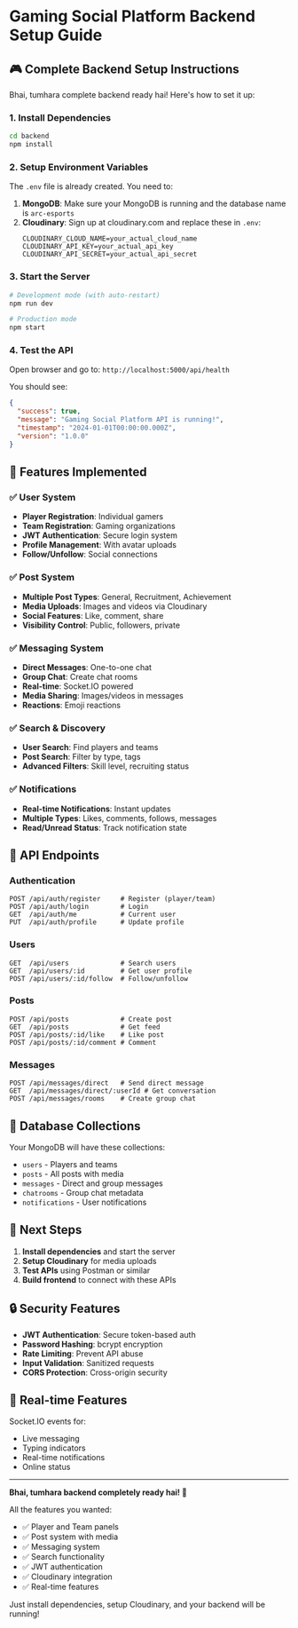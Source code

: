 # Gaming Social Platform Backend Setup Guide

## 🎮 Complete Backend Setup Instructions

Bhai, tumhara complete backend ready hai! Here's how to set it up:

### 1. Install Dependencies
```bash
cd backend
npm install
```

### 2. Setup Environment Variables
The `.env` file is already created. You need to:

1. **MongoDB**: Make sure your MongoDB is running and the database name is `arc-esports`
2. **Cloudinary**: Sign up at cloudinary.com and replace these in `.env`:
   ```
   CLOUDINARY_CLOUD_NAME=your_actual_cloud_name
   CLOUDINARY_API_KEY=your_actual_api_key
   CLOUDINARY_API_SECRET=your_actual_api_secret
   ```

### 3. Start the Server
```bash
# Development mode (with auto-restart)
npm run dev

# Production mode
npm start
```

### 4. Test the API
Open browser and go to: `http://localhost:5000/api/health`

You should see:
```json
{
  "success": true,
  "message": "Gaming Social Platform API is running!",
  "timestamp": "2024-01-01T00:00:00.000Z",
  "version": "1.0.0"
}
```

## 🚀 Features Implemented

### ✅ User System
- **Player Registration**: Individual gamers
- **Team Registration**: Gaming organizations
- **JWT Authentication**: Secure login system
- **Profile Management**: With avatar uploads
- **Follow/Unfollow**: Social connections

### ✅ Post System
- **Multiple Post Types**: General, Recruitment, Achievement
- **Media Uploads**: Images and videos via Cloudinary
- **Social Features**: Like, comment, share
- **Visibility Control**: Public, followers, private

### ✅ Messaging System
- **Direct Messages**: One-to-one chat
- **Group Chat**: Create chat rooms
- **Real-time**: Socket.IO powered
- **Media Sharing**: Images/videos in messages
- **Reactions**: Emoji reactions

### ✅ Search & Discovery
- **User Search**: Find players and teams
- **Post Search**: Filter by type, tags
- **Advanced Filters**: Skill level, recruiting status

### ✅ Notifications
- **Real-time Notifications**: Instant updates
- **Multiple Types**: Likes, comments, follows, messages
- **Read/Unread Status**: Track notification state

## 📡 API Endpoints

### Authentication
```
POST /api/auth/register     # Register (player/team)
POST /api/auth/login        # Login
GET  /api/auth/me           # Current user
PUT  /api/auth/profile      # Update profile
```

### Users
```
GET  /api/users             # Search users
GET  /api/users/:id         # Get user profile
POST /api/users/:id/follow  # Follow/unfollow
```

### Posts
```
POST /api/posts             # Create post
GET  /api/posts             # Get feed
POST /api/posts/:id/like    # Like post
POST /api/posts/:id/comment # Comment
```

### Messages
```
POST /api/messages/direct   # Send direct message
GET  /api/messages/direct/:userId # Get conversation
POST /api/messages/rooms    # Create group chat
```

## 🔧 Database Collections

Your MongoDB will have these collections:
- `users` - Players and teams
- `posts` - All posts with media
- `messages` - Direct and group messages
- `chatrooms` - Group chat metadata
- `notifications` - User notifications

## 🎯 Next Steps

1. **Install dependencies** and start the server
2. **Setup Cloudinary** for media uploads
3. **Test APIs** using Postman or similar
4. **Build frontend** to connect with these APIs

## 🔒 Security Features

- **JWT Authentication**: Secure token-based auth
- **Password Hashing**: bcrypt encryption
- **Rate Limiting**: Prevent API abuse
- **Input Validation**: Sanitized requests
- **CORS Protection**: Cross-origin security

## 📱 Real-time Features

Socket.IO events for:
- Live messaging
- Typing indicators
- Real-time notifications
- Online status

---

**Bhai, tumhara backend completely ready hai! 🚀**

All the features you wanted:
- ✅ Player and Team panels
- ✅ Post system with media
- ✅ Messaging system
- ✅ Search functionality
- ✅ JWT authentication
- ✅ Cloudinary integration
- ✅ Real-time features

Just install dependencies, setup Cloudinary, and your backend will be running!
